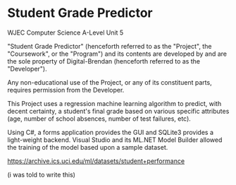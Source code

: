 # Student Grade Predictor
WJEC Computer Science A-Level Unit 5

"Student Grade Predictor" (henceforth referred to as the "Project", the "Coursework", or the "Program") and its contents are developed by and are the sole property of Digital-Brendan (henceforth
referred to as the "Developer").

Any non-educational use of the Project, or any of its constituent parts, requires permission from the Developer.

This Project uses a regression machine learning algorithm to predict, with decent certainty, a student's final grade based on various specific attributes (age, number of school absences, number of test failures, etc).

Using C#, a forms application provides the GUI and SQLite3 provides a light-weight backend. Visual Studio and its ML.NET Model Builder allowed the training of the model based upon a sample dataset.

https://archive.ics.uci.edu/ml/datasets/student+performance

(i was told to write this)
